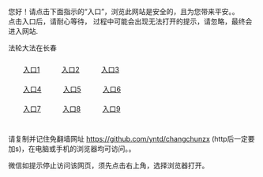 您好！请点击下面指示的“入口”，浏览此网站是安全的，且为您带来平安。。 <br/>
点击入口后，请耐心等待， 过程中可能会出现无法打开的提示，请忽略，最终会进入网站. </br>

法轮大法在长春<br/>
<div style="padding:10px"><a style="margin:20px" target="_blank" href="https://d165orf5he7uge.cloudfront.net/2Qpsp?utrqo" id="ccLink1" rel="nofollow">入口1</a> <a target="_blank" style="margin:20px" href="https://d1rgzqr704na3.cloudfront.net/2Qpsp?pogewcpq" id="ccLink2" rel="nofollow">入口2</a> <a style="margin:20px" target="_blank" href="https://d3e0t5gltxqvyc.cloudfront.net/2Qpsp?yrzhqsc" id="ccLink3" rel="nofollow">入口3</a></div>

<div style="padding:10px" ><a style="margin:20px" target="_blank" href="https://d165orf5he7uge.cloudfront.net/2Qpsp?utrqo" id="ccLink4" rel="nofollow">入口4</a> <a style="margin:20px" href="https://d1rgzqr704na3.cloudfront.net/2Qpsp?pogewcpq" target="_blank" id="ccLink5" rel="nofollow">入口5</a> <a style="margin:20px" href="https://d3e0t5gltxqvyc.cloudfront.net/2Qpsp?yrzhqsc" target="_blank" id="ccLink6" rel="nofollow">入口6</a></div>

<div style="padding:10px"><a style="margin:20px" target="_blank" href="https://d165orf5he7uge.cloudfront.net/2Qpsp?utrqo" id="ccLink7" rel="nofollow">入口7</a> <a style="margin:20px" href="https://d1rgzqr704na3.cloudfront.net/2Qpsp?pogewcpq" target="_blank" id="ccLink8" rel="nofollow">入口8</a> <a style="margin:20px" target="_blank" href="https://d3e0t5gltxqvyc.cloudfront.net/2Qpsp?yrzhqsc" id="ccLink9" rel="nofollow">入口9</a></div>

<br/>



请复制并记住免翻墙网址 https://github.com/yntd/changchunzx (http后一定要加s)，在电脑或手机的浏览器均可访问。。<br/>

微信如提示停止访问该网页，须先点击右上角，选择浏览器打开。

